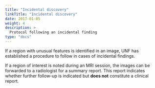```yaml
---
title: "Incidental discovery"
linkTitle: "Incidental discovery"
date: 2017-01-05
weight: 4
description: >
  Protocol following an incidental finding
type: "docs"
---
```


If a region with unusual features is identified in an image, UNF has established a procedure to follow in cases of incidental findings.

If a region of interest is noted during an MRI session, the images can be forwarded to a radiologist for a summary report. This report indicates whether further follow-up is indicated but **does not** constitute a clinical report.

